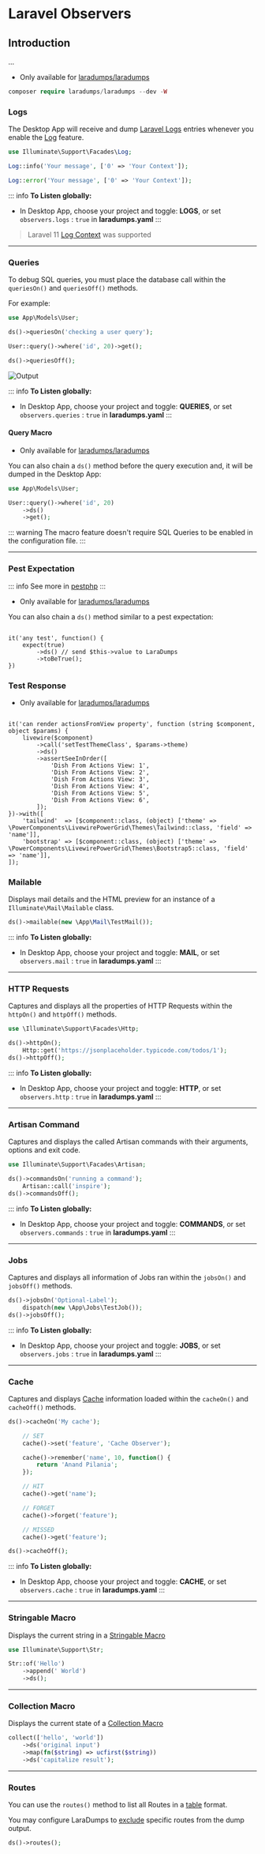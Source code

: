 # Laravel Observers

## Introduction

...

* Only available for [laradumps/laradumps](https://github.com/laradumps/laradumps)

```php
composer require laradumps/laradumps --dev -W
```


### Logs

The Desktop App will receive and dump [Laravel Logs](https://laravel.com/docs/logging) entries whenever you enable the [Log](/get-started/configuration?id=laravel-logs) feature.

```php
use Illuminate\Support\Facades\Log;

Log::info('Your message', ['0' => 'Your Context']);

Log::error('Your message', ['0' => 'Your Context']);
```

::: info
**To Listen globally:**

* In Desktop App, choose your project and toggle: **LOGS**, or set `observers.logs` : `true` in **laradumps.yaml**
:::

> Laravel 11 [Log Context](https://laravel.com/docs/11.x/context) was supported

---

### Queries

To debug SQL queries, you must place the database call within the `queriesOn()` and `queriesOff()` methods.

For example:

```php
use App\Models\User;

ds()->queriesOn('checking a user query');

User::query()->where('id', 20)->get();

ds()->queriesOff();
```

![Output](/_media/app_queries_example.png)

::: info
**To Listen globally:**

* In Desktop App, choose your project and toggle: **QUERIES**, or set `observers.queries` : `true` in **laradumps.yaml**
:::

#### Query Macro

* Only available for [laradumps/laradumps](https://github.com/laradumps/laradumps)

You can also chain a `ds()` method before the query execution and, it will be dumped in the Desktop App:

```php
use App\Models\User;

User::query()->where('id', 20)
    ->ds()
    ->get();
```

::: warning
The macro feature doesn't require SQL Queries to be enabled in the configuration file.
:::

---

### Pest Expectation

::: info
See more in [pestphp](https://pestphp.com/docs/expectations)
:::

* Only available for [laradumps/laradumps](https://github.com/laradumps/laradumps)

You can also chain a `ds()` method similar to a pest expectation:

```php{4}

it('any test', function() {
    expect(true)
        ->ds() // send $this->value to LaraDumps
        ->toBeTrue();
})
```

### Test Response

* Only available for [laradumps/laradumps](https://github.com/laradumps/laradumps)

```php{5}

it('can render actionsFromView property', function (string $component, object $params) {
    livewire($component)
        ->call('setTestThemeClass', $params->theme)
        ->ds()
        ->assertSeeInOrder([
            'Dish From Actions View: 1',
            'Dish From Actions View: 2',
            'Dish From Actions View: 3',
            'Dish From Actions View: 4',
            'Dish From Actions View: 5',
            'Dish From Actions View: 6',
        ]);
})->with([
    'tailwind'  => [$component::class, (object) ['theme' => \PowerComponents\LivewirePowerGrid\Themes\Tailwind::class, 'field' => 'name']],
    'bootstrap' => [$component::class, (object) ['theme' => \PowerComponents\LivewirePowerGrid\Themes\Bootstrap5::class, 'field' => 'name']],
]);
```

### Mailable

Displays mail details and the HTML preview for an instance of a `Illuminate\Mail\Mailable` class.

```php
ds()->mailable(new \App\Mail\TestMail());
```

::: info
**To Listen globally:**

* In Desktop App, choose your project and toggle: **MAIL**, or set `observers.mail` : `true` in **laradumps.yaml**
:::

---

### HTTP Requests

Captures and displays all the properties of HTTP Requests within the `httpOn()` and `httpOff()` methods.

```php
use \Illuminate\Support\Facades\Http;

ds()->httpOn();
    Http::get('https://jsonplaceholder.typicode.com/todos/1');
ds()->httpOff();
```

::: info
**To Listen globally:**

* In Desktop App, choose your project and toggle: **HTTP**, or set `observers.http` : `true` in **laradumps.yaml**
:::

---

### Artisan Command

Captures and displays the called Artisan commands with their arguments, options and exit code.

```php
use Illuminate\Support\Facades\Artisan;

ds()->commandsOn('running a command');
    Artisan::call('inspire');
ds()->commandsOff();

```

::: info
**To Listen globally:**

* In Desktop App, choose your project and toggle: **COMMANDS**, or set `observers.commands` : `true` in **laradumps.yaml**
:::

---

### Jobs

Captures and displays all information of Jobs ran within the `jobsOn()` and `jobsOff()` methods.

```php
ds()->jobsOn('Optional-Label');
    dispatch(new \App\Jobs\TestJob());
ds()->jobsOff();
```

::: info
**To Listen globally:**

* In Desktop App, choose your project and toggle: **JOBS**, or set `observers.jobs` : `true` in **laradumps.yaml**
:::

---

### Cache

Captures and displays [Cache](https://laravel.com/docs/cache#introduction) information loaded within the `cacheOn()` and `cacheOff()` methods.

```php
ds()->cacheOn('My cache');

    // SET
    cache()->set('feature', 'Cache Observer');

    cache()->remember('name', 10, function() {
        return 'Anand Pilania';
    });

    // HIT
    cache()->get('name');

    // FORGET
    cache()->forget('feature');

    // MISSED
    cache()->get('feature');

ds()->cacheOff();
```

::: info
**To Listen globally:**

* In Desktop App, choose your project and toggle: **CACHE**, or set `observers.cache` : `true` in **laradumps.yaml**
:::

---

### Stringable Macro

Displays the current string in a [Stringable Macro](https://laravel.com/docs/helpers#strings-method-list)

```php
use Illuminate\Support\Str;

Str::of('Hello')
    ->append(' World')
    ->ds();
```

---

### Collection Macro

Displays the current state of a [Collection Macro](https://laravel.com/docs/collections#main-content)

```php
collect(['hello', 'world'])
    ->ds('original input')
    ->map(fn($string) => ucfirst($string))
    ->ds('capitalize result');
```

---

### Routes

You can use the `routes()` method to list all Routes in a [table](/debug/usage?id=table) format.

You may configure LaraDumps to [exclude](/get-started/configuration?id=routes) specific routes from the dump output.

```php
ds()->routes();
```
